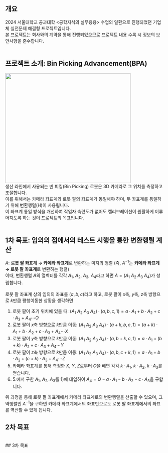 ## 개요
2024 서울대학교 공과대학 <공학지식의 실무응용> 수업의 일환으로 진행되었던 기업체 실전문제 해결형 프로젝트입니다. <br>
본 프로젝트는 회사와의 계약을 통해 진행되었으므로 프로젝트 내용 수록 시 정보의 보안사항을 준수합니다. <br>
<br>
## 프로젝트 소개: Bin Picking Advancement(BPA)
<img src="https://github.com/user-attachments/assets/def23c7d-29eb-4442-893e-70bf7f8344d3" width="400" height="350"/> <br>
생산 라인에서 사용되는 빈 피킹(Bin Picking) 로봇은 3D 카메라로 그 위치를 측정하고 조절합니다. <br>
이를 위해서는 카메라 좌표계와 로봇 팔의 좌표계가 동일해야 하며, 두 좌표계를 통일하기 위해 변환행렬(H)이 사용됩니다. <br>
이 좌표계 통일 방식을 개선하여 작업자 숙련도가 없어도 캘리브레이션이 원활하게 이루어지도록 하는 것이 프로젝트의 목표입니다. <br>
<br>
## 1차 목표: 임의의 점에서의 테스트 시행을 통한 변환행렬 계산
$A$: **로봇 팔 좌표계 $\to$ 카메라 좌표계**로 변환하는 미지의 행렬 (즉, $A^{-1}$는 **카메라 좌표계 $\to$ 로봇 팔 좌표계**로 변환하는 행렬) <br>
이때, 변환행렬 $A$의 열벡터를 각각 $A_1$, $A_2$, $A_3$, $A_4$라고 하면 $A=(A_1\ A_2\ A_3\ A_4)$가 성립합니다. <br>
<br>
로봇 팔 좌표계 상의 임의의 좌표를 $(a, b, c)$라고 하고, 로봇 팔이 $x$축, $y$축, $z$축 방향으로 $k$만큼 평행이동한 상황을 생각하면 <br>

   1) 로봇 팔이 초기 위치에 있을 때: $(A_1\ A_2\ A_3\ A_4) · (a, b, c, 1) = a · A_1 + b · A_2 + c · A_3 + A_4 \cdots O$
   2) 로봇 팔이 $x$축 방향으로 $k$만큼 이동: $(A_1\ A_2\ A_3\ A_4) · (a+k, b, c, 1) = (a+k) · A_1 + b · A_2 + c · A_3 + A_4 \cdots X$
   3) 로봇 팔이 $y$축 방향으로 $k$만큼 이동: $(A_1\ A_2\ A_3\ A_4) · (a, b+k, c, 1) = a · A_1 + (b+k) · A_2 + c · A_3 + A_4 \cdots Y$
   4) 로봇 팔이 $z$축 방향으로 $k$만큼 이동: $(A_1\ A_2\ A_3\ A_4) · (a, b, c+k, 1) = a · A_1 + b · A_2 + (c+k) · A_3 + A_4 \cdots Z$
   5) 카메라 좌표계를 통해 측정한 $X$, $Y$, $Z$로부터 $O$을 빼면 각각 $k · A_1$, $k · A_2$, $k · A_3$를 얻습니다.
   6) 5.에서 구한 $A_1$, $A_2$, $A_3$를 1)에 대입하여 $A_4 = O - a · A_1 - b · A_2 - c · A_3$을 구합니다. <br>

위 과정을 통해 로봇 팔 좌표계에서 카메라 좌표계로의 변환행렬을 산출할 수 있으며, 그 역행렬인 $A^{-1}$을 구하면 카메라 좌표계에서의 좌표만으로도 로봇 팔 좌표계에서의 좌표를 역산할 수 있게 됩니다.
<br>
## 2차 목표
<br>
## 3차 목표
<br>
